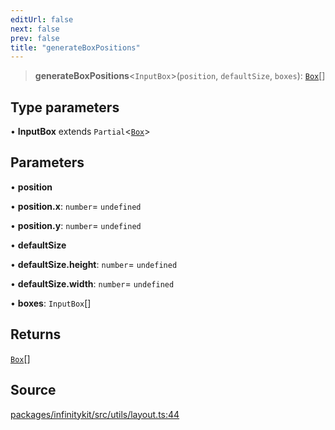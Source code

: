 ```yaml
---
editUrl: false
next: false
prev: false
title: "generateBoxPositions"
---
```


> **generateBoxPositions**\<`InputBox`\>(`position`, `defaultSize`, `boxes`): [`Box`](../type-aliases/Box.md)[]

## Type parameters

• **InputBox** extends `Partial`\<[`Box`](../type-aliases/Box.md)\>

## Parameters

• **position**

• **position\.x**: `number`= `undefined`

• **position\.y**: `number`= `undefined`

• **defaultSize**

• **defaultSize\.height**: `number`= `undefined`

• **defaultSize\.width**: `number`= `undefined`

• **boxes**: `InputBox`[]

## Returns

[`Box`](../type-aliases/Box.md)[]

## Source

[packages/infinitykit/src/utils/layout.ts:44](https://github.com/nodenogg-in/alpha-p2p/blob/e46703f/packages/infinitykit/src/utils/layout.ts#L44)
